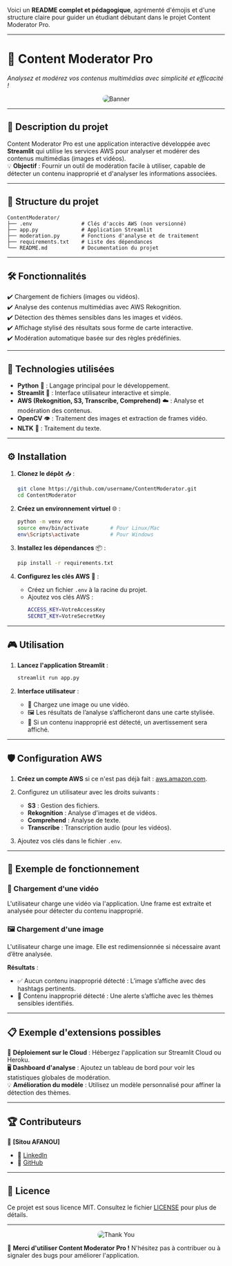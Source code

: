 Voici un **README complet et pédagogique**, agrémenté d'émojis et d'une structure claire pour guider un étudiant débutant dans le projet Content Moderator Pro.

---

# 📸 **Content Moderator Pro**  
*Analysez et modérez vos contenus multimédias avec simplicité et efficacité !*

<div align="center">
  <img src="https://via.placeholder.com/800x300?text=Content+Moderator+Pro" alt="Banner" style="border-radius: 10px;">
</div>

---

## 📝 **Description du projet**  

Content Moderator Pro est une application interactive développée avec **Streamlit** qui utilise les services AWS pour analyser et modérer des contenus multimédias (images et vidéos).  
💡 **Objectif** : Fournir un outil de modération facile à utiliser, capable de détecter un contenu inapproprié et d'analyser les informations associées.  

---

## 📂 **Structure du projet**  

```
ContentModerator/
├── .env                # Clés d'accès AWS (non versionné)
├── app.py              # Application Streamlit
├── moderation.py       # Fonctions d'analyse et de traitement
├── requirements.txt    # Liste des dépendances
└── README.md           # Documentation du projet
```

---

## 🛠️ **Fonctionnalités**  

✔️ Chargement de fichiers (images ou vidéos).  
✔️ Analyse des contenus multimédias avec AWS Rekognition.  
✔️ Détection des thèmes sensibles dans les images et vidéos.  
✔️ Affichage stylisé des résultats sous forme de carte interactive.  
✔️ Modération automatique basée sur des règles prédéfinies.  

---

## 🚀 **Technologies utilisées**  

- **Python** 🐍 : Langage principal pour le développement.  
- **Streamlit** 🎈 : Interface utilisateur interactive et simple.  
- **AWS (Rekognition, S3, Transcribe, Comprehend)** ☁️ : Analyse et modération des contenus.  
- **OpenCV** 👁️ : Traitement des images et extraction de frames vidéo.  
- **NLTK** 🧠 : Traitement du texte.  

---

## ⚙️ **Installation**  

1. **Clonez le dépôt** 📥 :  
   ```bash
   git clone https://github.com/username/ContentModerator.git
   cd ContentModerator
   ```

2. **Créez un environnement virtuel** 🌐 :  
   ```bash
   python -m venv env
   source env/bin/activate       # Pour Linux/Mac
   env\Scripts\activate          # Pour Windows
   ```

3. **Installez les dépendances** 📦 :  
   ```bash
   pip install -r requirements.txt
   ```

4. **Configurez les clés AWS** 🔑 :  
   - Créez un fichier `.env` à la racine du projet.  
   - Ajoutez vos clés AWS :  
     ```bash
     ACCESS_KEY=VotreAccessKey
     SECRET_KEY=VotreSecretKey
     ```

---

## 🎮 **Utilisation**  

1. **Lancez l'application Streamlit** :  
   ```bash
   streamlit run app.py
   ```
   
2. **Interface utilisateur** :  
   - 📂 Chargez une image ou une vidéo.  
   - 🖼️ Les résultats de l’analyse s’afficheront dans une carte stylisée.  
   - 🚫 Si un contenu inapproprié est détecté, un avertissement sera affiché.  

---

## 🛡️ **Configuration AWS**  

1. **Créez un compte AWS** si ce n'est pas déjà fait : [aws.amazon.com](https://aws.amazon.com).  
2. Configurez un utilisateur avec les droits suivants :  
   - **S3** : Gestion des fichiers.  
   - **Rekognition** : Analyse d'images et de vidéos.  
   - **Comprehend** : Analyse de texte.  
   - **Transcribe** : Transcription audio (pour les vidéos).  

3. Ajoutez vos clés dans le fichier `.env`.

---

## 🌟 **Exemple de fonctionnement**

### 🎥 Chargement d'une vidéo  
L'utilisateur charge une vidéo via l'application. Une frame est extraite et analysée pour détecter du contenu inapproprié.  

### 🖼️ Chargement d'une image  
L'utilisateur charge une image. Elle est redimensionnée si nécessaire avant d’être analysée.  

**Résultats** :  
- ✅ Aucun contenu inapproprié détecté : L’image s’affiche avec des hashtags pertinents.  
- 🚫 Contenu inapproprié détecté : Une alerte s’affiche avec les thèmes sensibles identifiés.  

---

## 📋 **Exemple d'extensions possibles**  

🔄 **Déploiement sur le Cloud** : Hébergez l'application sur Streamlit Cloud ou Heroku.  
🖥️ **Dashboard d'analyse** : Ajoutez un tableau de bord pour voir les statistiques globales de modération.  
💡 **Amélioration du modèle** : Utilisez un modèle personnalisé pour affiner la détection des thèmes.  

---

## 🏆 **Contributeurs**  

👤 **[Sitou AFANOU]**  
- 💼 [LinkedIn](https://linkedin.com/in/sitouafanou)  
- 🐙 [GitHub](https://github.com/archiducarmel)  

---

## 📄 **Licence**  

Ce projet est sous licence MIT. Consultez le fichier [LICENSE](./LICENSE) pour plus de détails.

---

<div align="center">
  <img src="https://via.placeholder.com/600x200?text=Merci+de+votre+contribution" alt="Thank You" style="border-radius: 10px;">
</div>  

🎉 **Merci d'utiliser Content Moderator Pro !** N'hésitez pas à contribuer ou à signaler des bugs pour améliorer l'application.
